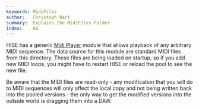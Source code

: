 ```yaml
---
keywords: MidiFiles
author:   Christoph Hart
summary:  Explains the MidiFiles Folder
index:    08
---
```



HISE has a generic [Midi Player](/hise-modules/midi-processors/list/midiplayer) module that allows playback of any arbitrary MIDI sequence. The data source for this module are standard MIDI files from this directory. These files are being loaded on startup, so if you add new MIDI loops, you might have to restart HISE or reload the pool to see the new file.

Be aware that the MIDI files are read-only - any modification that you will do to MIDI sequences will only affect the local copy and not being written back into the pooled versions - the only way to get the modified versions into the outside world is dragging them into a DAW.